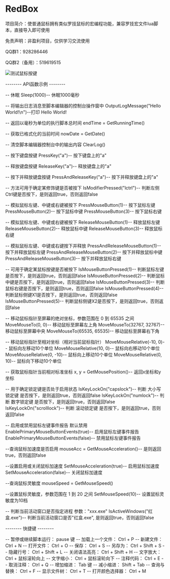 # RedBox
项目简介：使普通鼠标拥有类似罗技鼠标的宏编程功能，兼容罗技宏文件lua脚本，直接导入即可使用

免责声明：非盈利项目，仅供学习交流使用

QQ群1：928286446

QQ群2（备用）：519619515

![测试鼠标按键](https://github.com/1C1T/RedBox/assets/142925722/b48ac4a5-ccf1-4b93-8795-2f14b960e98d)

-------- API函数示例 --------

-- 休眠
Sleep(1000)-- 休眠1000毫秒

-- 将输出日志消息至脚本编辑器的控制台操作窗中
OutputLogMessage("Hello World!\n")--打印 Hello World!

-- 返回以毫秒为单位的执行脚本总时间
endTime = GetRunningTime()

-- 获取已格式化的当前时间
nowDate = GetDate()

-- 清空脚本编辑器控制台中的输出内容
ClearLog()

-- 按下键盘按键
PressKey("a")-- 按下键盘上的"a"

-- 释放键盘按键
ReleaseKey("a")-- 释放键盘上的"a"

-- 按下并释放键盘按键
PressAndReleaseKey("a")-- 按下并释放键盘上的"a"

-- 方法可用于确定某修饰键是否被按下
IsModifierPressed("lctrl")-- 判断左侧Ctrl键是否按下，是则返回true，否则返回false

-- 模拟鼠标左键、中键或右键被按下
PressMouseButton(1)-- 按下鼠标左键
PressMouseButton(2)-- 按下鼠标中键
PressMouseButton(3)-- 按下鼠标右键

-- 模拟鼠标左键、中键或右键被按下
ReleaseMouseButton(1)-- 释放鼠标左键
ReleaseMouseButton(2)-- 释放鼠标中键
ReleaseMouseButton(3)-- 释放鼠标右键

-- 模拟鼠标左键、中键或右键按下并释放
PressAndReleaseMouseButton(1)-- 按下并释放鼠标左键
PressAndReleaseMouseButton(2)-- 按下并释放鼠标中键
PressAndReleaseMouseButton(3)-- 按下并释放鼠标右键

-- 可用于确定某鼠标按键是否被按下
IsMouseButtonPressed(1)-- 判断鼠标左键是否按下，是则返回true，否则返回false
IsMouseButtonPressed(2)-- 判断鼠标中键是否按下，是则返回true，否则返回false
IsMouseButtonPressed(3)-- 判断鼠标右键是否按下，是则返回true，否则返回false
IsMouseButtonPressed(4)-- 判断鼠标侧键X1是否按下，是则返回true，否则返回false
IsMouseButtonPressed(5)-- 判断鼠标侧键X2是否按下，是则返回true，否则返回false

-- 移动鼠标指针至屏幕的绝对坐标，参数范围在 0 到 65535 之间
MoveMouseTo(0, 0)-- 移动鼠标至屏幕左上角
MoveMouseTo(32767, 32767)-- 移动鼠标至屏幕中央
MoveMouseTo(65535, 65535)-- 移动鼠标至屏幕右下角


-- 移动鼠标指针至相对坐标（相对当前鼠标指针）
MoveMouseRelative(-10, 0)-- 鼠标向左移动10个单位
MoveMouseRelative(10, 0)-- 鼠标向右移动10个单位
MoveMouseRelative(0, -10)-- 鼠标向上移动10个单位
MoveMouseRelative(0, 10)-- 鼠标向下移动10个单位

-- 获取鼠标指针当前相对标准坐标
x, y = GetMousePosition()-- 返回x坐标和y坐标

-- 用于确定锁定键是否处于启用状态
IsKeyLockOn("capslock")-- 判断 大小写锁定键 是否按下，是则返回true，否则返回false
IsKeyLockOn("numlock")-- 判断 数字锁定键 是否按下，是则返回true，否则返回false
IsKeyLockOn("scrolllock")-- 判断 滚动锁定键 是否按下，是则返回true，否则返回false

-- 启用或禁用鼠标左键事件报告 默认禁用
EnablePrimaryMouseButtonEvents(true)-- 启用鼠标左键事件报告
EnablePrimaryMouseButtonEvents(false)-- 禁用鼠标左键事件报告

--查询鼠标加速度是否启用
mouseAcc = GetMouseAcceleration()-- 是则返回true，否则返回false

--设置启用或关闭鼠标加速度
SetMouseAcceleration(true)-- 启用鼠标加速度
SetMouseAcceleration(false)-- 关闭鼠标加速度

--查询鼠标灵敏度
mouseSpeed = GetMouseSpeed()

--设置鼠标灵敏度，参数范围在 1 到 20 之间
SetMouseSpeed(10)-- 设置鼠标灵敏度为10档

-- 判断当前活动窗口是否指定进程 参数："xxx.exe"
IsActiveWindows("红盒.exe")-- 判断当前活动窗口是否"红盒.exe", 是则返回true，否则返回false

-------- 快捷键 --------

-- 暂停或继续脚本运行：		pause 键
-- 加载上一个文件：		Ctrl + P
-- 新建文件：				Ctrl + N
-- 打开文件：				Ctrl + O
-- 保存：				Ctrl + S
-- 另存为：				Ctrl + Shift + S
-- 隐藏行号：				Ctrl + Shift + L
-- 关闭语法高亮：			Ctrl + Shift + H
-- 文字放大：				Ctrl + 鼠标滚轮向上
-- 文字缩小：				Ctrl + 鼠标滚轮向下
-- 注释代码：				Ctrl + E
-- 取消注释：				Ctrl + Q
-- 增加缩进：				Tab 键
-- 减小缩进：				Shift + Tab
-- 查询与替换：			Ctrl + F
-- 显示文件树：			Ctrl + T
-- 打开颜色选择器：		Ctrl + M
